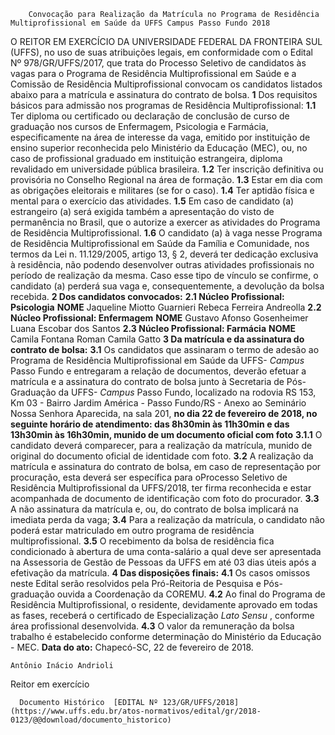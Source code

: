         Convocação para Realização da Matrícula no Programa de Residência Multiprofissional em Saúde da UFFS Campus Passo Fundo 2018  

 O REITOR EM EXERCÍCIO DA UNIVERSIDADE FEDERAL DA FRONTEIRA SUL (UFFS), no uso de suas atribuições legais, em conformidade com o Edital Nº 978/GR/UFFS/2017, que trata do Processo Seletivo de candidatos às vagas para o Programa de Residência Multiprofissional em Saúde e a Comissão de Residência Multiprofissional convocam os candidatos listados abaixo para a matrícula e assinatura do contrato de bolsa.   **1** Dos requisitos básicos para admissão nos programas de Residência Multiprofissional: **1.1** Ter diploma ou certificado ou declaração de conclusão de curso de graduação nos cursos de Enfermagem, Psicologia e Farmácia, especificamente na área de interesse da vaga, emitido por instituição de ensino superior reconhecida pelo Ministério da Educação (MEC), ou, no caso de profissional graduado em instituição estrangeira, diploma revalidado em universidade pública brasileira. **1.2** Ter inscrição definitiva ou provisória no Conselho Regional na área de formação. **1.3** Estar em dia com as obrigações eleitorais e militares (se for o caso). **1.4** Ter aptidão física e mental para o exercício das atividades. **1.5** Em caso de candidato (a) estrangeiro (a) será exigida também a apresentação do visto de permanência no Brasil, que o autorize a exercer as atividades do Programa de Residência Multiprofissional. **1.6** O candidato (a) à vaga nesse Programa de Residência Multiprofissional em Saúde da Família e Comunidade, nos termos da Lei n. 11.129/2005, artigo 13, § 2, deverá ter dedicação exclusiva à residência, não podendo desenvolver outras atividades profissionais no período de realização da mesma. Caso esse tipo de vínculo se confirme, o candidato (a) perderá sua vaga e, consequentemente, a devolução da bolsa recebida.  **2 Dos candidatos convocados:**  **2.1 Núcleo Profissional: Psicologia**      **NOME**      Jaqueline Miotto Guarnieri     Rebeca Ferreira Andreolla     **2.2 Núcleo Profissional: Enfermagem**      **NOME**      Gustavo Afonso Gosenheimer     Luana Escobar dos Santos     **2.3 Núcleo Profissional: Farmácia**      **NOME**      Camila Fontana Roman     Camila Gatto      **3 Da matrícula e da assinatura do contrato de bolsa:**  **3.1** Os candidatos que assinaram o termo de adesão ao Programa de Residência Multiprofissional em Saúde da UFFS- *Campus* Passo Fundo e entregaram a relação de documentos, deverão efetuar a matrícula e a assinatura do contrato de bolsa junto à Secretaria de Pós-Graduação da UFFS- *Campus* Passo Fundo, localizado na rodovia RS 153, Km 03 - Bairro Jardim América - Passo Fundo/RS - Anexo ao Seminário Nossa Senhora Aparecida, na sala 201, **no dia 22 de fevereiro de 2018, no seguinte horário de atendimento: das 8h30min às 11h30min e das 13h30min às 16h30min, munido de um documento oficial com foto**  **3.1.1** O candidato deverá comparecer, para a realização da matrícula, munido de original do documento oficial de identidade com foto. **3.2** A realização da matrícula e assinatura do contrato de bolsa, em caso de representação por procuração, esta deverá ser específica para oProcesso Seletivo de Residência Multiprofissional da UFFS/2018, ter firma reconhecida e estar acompanhada de documento de identificação com foto do procurador. **3.3** A não assinatura da matrícula e, ou, do contrato de bolsa implicará na imediata perda da vaga; **3.4** Para a realização da matrícula, o candidato não poderá estar matriculado em outro programa de residência multiprofissional. **3.5** O recebimento da bolsa de residência fica condicionado à abertura de uma conta-salário a qual deve ser apresentada na Assessoria de Gestão de Pessoas da UFFS em até 03 dias úteis após a efetivação da matrícula.  **4 Das disposições finais:**  **4.1** Os casos omissos neste Edital serão resolvidos pela Pró-Reitoria de Pesquisa e Pós-graduação ouvida a Coordenação da COREMU. **4.2** Ao final do Programa de Residência Multiprofissional, o residente, devidamente aprovado em todas as fases, receberá o certificado de Especialização *Lato Sensu* , conforme área profissional desenvolvida. **4.3** O valor da remuneração da bolsa trabalho é estabelecido conforme determinação do Ministério da Educação - MEC.      **Data do ato:** Chapecó-SC, 22 de fevereiro de 2018.   
 

    Antônio Inácio Andrioli   
 Reitor em exercício 

      Documento Histórico  [EDITAL Nº 123/GR/UFFS/2018](https://www.uffs.edu.br/atos-normativos/edital/gr/2018-0123/@@download/documento_historico)     
      